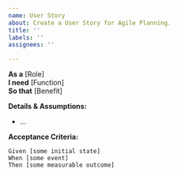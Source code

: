 ```yaml
---
name: User Story
about: Create a User Story for Agile Planning.
title: ''
labels: ''
assignees: ''

---
```


**As a** [Role]  
**I need** [Function]  
**So that** [Benefit]  

**Details & Assumptions:** 
* ...

**Acceptance Criteria:**

```gherkin
Given [some initial state]
When [some event]
Then [some measurable outcome]
```
